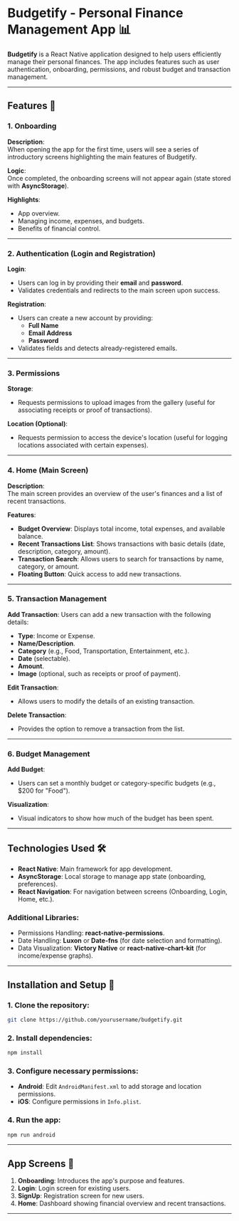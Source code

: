 # Budgetify - Personal Finance Management App 📊

**Budgetify** is a React Native application designed to help users efficiently manage their personal finances. The app includes features such as user authentication, onboarding, permissions, and robust budget and transaction management.

---

## Features 🚀

### **1. Onboarding**
**Description**:  
When opening the app for the first time, users will see a series of introductory screens highlighting the main features of Budgetify.

**Logic**:  
Once completed, the onboarding screens will not appear again (state stored with **AsyncStorage**).

**Highlights**:
- App overview.
- Managing income, expenses, and budgets.
- Benefits of financial control.

---

### **2. Authentication (Login and Registration)**

**Login**:
- Users can log in by providing their **email** and **password**.
- Validates credentials and redirects to the main screen upon success.

**Registration**:
- Users can create a new account by providing:
  - **Full Name**
  - **Email Address**
  - **Password**
- Validates fields and detects already-registered emails.

---

### **3. Permissions**

**Storage**:
- Requests permissions to upload images from the gallery (useful for associating receipts or proof of transactions).

**Location (Optional)**:
- Requests permission to access the device's location (useful for logging locations associated with certain expenses).

---

### **4. Home (Main Screen)**
**Description**:  
The main screen provides an overview of the user's finances and a list of recent transactions.

**Features**:
- **Budget Overview**: Displays total income, total expenses, and available balance.
- **Recent Transactions List**: Shows transactions with basic details (date, description, category, amount).
- **Transaction Search**: Allows users to search for transactions by name, category, or amount.
- **Floating Button**: Quick access to add new transactions.

---

### **5. Transaction Management**

**Add Transaction**:
Users can add a new transaction with the following details:
- **Type**: Income or Expense.
- **Name/Description**.
- **Category** (e.g., Food, Transportation, Entertainment, etc.).
- **Date** (selectable).
- **Amount**.
- **Image** (optional, such as receipts or proof of payment).

**Edit Transaction**:
- Allows users to modify the details of an existing transaction.

**Delete Transaction**:
- Provides the option to remove a transaction from the list.

---

### **6. Budget Management**

**Add Budget**:
- Users can set a monthly budget or category-specific budgets (e.g., $200 for "Food").

**Visualization**:
- Visual indicators to show how much of the budget has been spent.



---

## Technologies Used 🛠️

- **React Native**: Main framework for app development.
- **AsyncStorage**: Local storage to manage app state (onboarding, preferences).
- **React Navigation**: For navigation between screens (Onboarding, Login, Home, etc.).

### **Additional Libraries**:
- Permissions Handling: **react-native-permissions**.
- Date Handling: **Luxon** or **Date-fns** (for date selection and formatting).
- Data Visualization: **Victory Native** or **react-native-chart-kit** (for income/expense graphs).

---

## Installation and Setup 🔧

### **1. Clone the repository**:
```bash
git clone https://github.com/yourusername/budgetify.git
```

### **2. Install dependencies**:
```bash
npm install
```

### **3. Configure necessary permissions**:
- **Android**: Edit `AndroidManifest.xml` to add storage and location permissions.
- **iOS**: Configure permissions in `Info.plist`.

### **4. Run the app**:
```bash
npm run android   
```

---

## App Screens 📸

1. **Onboarding**: Introduces the app's purpose and features.
2. **Login**: Login screen for existing users.
3. **SignUp**: Registration screen for new users.
4. **Home**: Dashboard showing financial overview and recent transactions.

---


